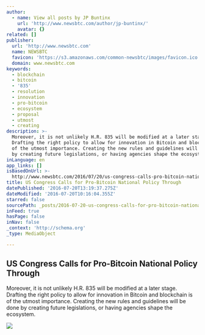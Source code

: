 ```yaml
---
author:
  - name: View all posts by JP Buntinx
    url: 'http://www.newsbtc.com/author/jp-buntinx/'
    avatar: {}
related: []
publisher:
  url: 'http://www.newsbtc.com'
  name: NEWSBTC
  favicon: 'https://s3.amazonaws.com/common-newsbtc/images/favicon.ico'
  domain: www.newsbtc.com
keywords:
  - blockchain
  - bitcoin
  - '835'
  - resolution
  - innovation
  - pro-bitcoin
  - ecosystem
  - proposal
  - utmost
  - creating
description: >-
  Moreover, it is not unlikely H.R. 835 will be modified at a later stage.
  Drafting the right policy to allow for innovation in Bitcoin and blockchain is
  of the utmost importance. Creating the new rules and guidelines will be done
  by creating future legislations, or having agencies shape the ecosystem.
inLanguage: en
app_links: []
isBasedOnUrl: >-
  http://www.newsbtc.com/2016/07/20/us-congress-calls-pro-bitcoin-national-policy/
title: US Congress Calls for Pro-Bitcoin National Policy Through
datePublished: '2016-07-20T13:19:37.275Z'
dateModified: '2016-07-20T10:16:04.355Z'
starred: false
sourcePath: _posts/2016-07-20-us-congress-calls-for-pro-bitcoin-national-policy-through.md
inFeed: true
hasPage: false
inNav: false
_context: 'http://schema.org'
_type: MediaObject

---
```

<article style=""><h1>US Congress Calls for Pro-Bitcoin National Policy Through</h1><p>Moreover, it is not unlikely H.R. 835 will be modified at a later stage. Drafting the right policy to allow for innovation in Bitcoin and blockchain is of the utmost importance. Creating the new rules and guidelines will be done by creating future legislations, or having agencies shape the ecosystem.</p><img src="http://s3.amazonaws.com/main-newsbtc-images/2016/07/20095555/shutterstock_380455990.jpg" /></article>